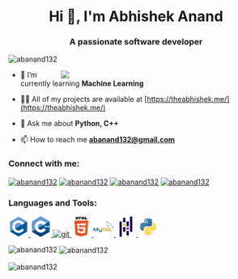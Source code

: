 <h1 align="center">Hi 👋, I'm Abhishek Anand</h1>
<h3 align="center">A passionate software developer</h3>

<p align="left"> <img src="https://komarev.com/ghpvc/?username=abanand132&label=Profile%20views&color=0e75b6&style=flat" alt="abanand132" /> </p>
<!-- <img align="right" alt="Coding" width="300" src="https://cdn.dribbble.com/users/1162077/screenshots/3848914/programmer.gif"> -->
<img align="right" src="https://github.com/Anmol-Baranwal/Cool-GIFs-For-GitHub/assets/74038190/219bcc70-f5dc-466b-9a60-29653d8e8433" width=400>

<!-- I’m currently working on [School Eye](https://github.com/abanand132/School-Eye) -->

- 🌱 I’m currently learning **Machine Learning**

- 👨‍💻 All of my projects are available at [https://theabhishek.me/](https://theabhishek.me/)

- 💬 Ask me about **Python, C++**

- 📫 How to reach me **abanand132@gmail.com**

<h3 align="left">Connect with me:</h3>
<p align="left">
<a href="https://twitter.com/abanand132" target="blank"><img align="center" src="https://raw.githubusercontent.com/rahuldkjain/github-profile-readme-generator/master/src/images/icons/Social/twitter.svg" alt="abanand132" height="30" width="40" /></a>
<a href="https://linkedin.com/in/abanand132" target="blank"><img align="center" src="https://raw.githubusercontent.com/rahuldkjain/github-profile-readme-generator/master/src/images/icons/Social/linked-in-alt.svg" alt="abanand132" height="30" width="40" /></a>
<a href="https://www.hackerrank.com/abanand132" target="blank"><img align="center" src="https://raw.githubusercontent.com/rahuldkjain/github-profile-readme-generator/master/src/images/icons/Social/hackerrank.svg" alt="abanand132" height="30" width="40" /></a>
<a href="https://www.leetcode.com/abanand132" target="blank"><img align="center" src="https://raw.githubusercontent.com/rahuldkjain/github-profile-readme-generator/master/src/images/icons/Social/leet-code.svg" alt="abanand132" height="30" width="40" /></a>
</p>

<h3 align="left">Languages and Tools:</h3>
<p align="left"> <a href="https://www.cprogramming.com/" target="_blank" rel="noreferrer"> <img src="https://raw.githubusercontent.com/devicons/devicon/master/icons/c/c-original.svg" alt="c" width="40" height="40"/> </a> <a href="https://www.w3schools.com/cpp/" target="_blank" rel="noreferrer"> <img src="https://raw.githubusercontent.com/devicons/devicon/master/icons/cplusplus/cplusplus-original.svg" alt="cplusplus" width="40" height="40"/> </a> <a href="https://git-scm.com/" target="_blank" rel="noreferrer"> <img src="https://www.vectorlogo.zone/logos/git-scm/git-scm-icon.svg" alt="git" width="40" height="40"/> </a> <a href="https://www.w3.org/html/" target="_blank" rel="noreferrer"> <img src="https://raw.githubusercontent.com/devicons/devicon/master/icons/html5/html5-original-wordmark.svg" alt="html5" width="40" height="40"/> </a> <a href="https://www.mysql.com/" target="_blank" rel="noreferrer"> <img src="https://raw.githubusercontent.com/devicons/devicon/master/icons/mysql/mysql-original-wordmark.svg" alt="mysql" width="40" height="40"/> </a> <a href="https://pandas.pydata.org/" target="_blank" rel="noreferrer"> <img src="https://raw.githubusercontent.com/devicons/devicon/2ae2a900d2f041da66e950e4d48052658d850630/icons/pandas/pandas-original.svg" alt="pandas" width="40" height="40"/> </a> <a href="https://www.python.org" target="_blank" rel="noreferrer"> <img src="https://raw.githubusercontent.com/devicons/devicon/master/icons/python/python-original.svg" alt="python" width="40" height="40"/> </a> </p>

<p><img align="left" src="https://github-readme-stats.vercel.app/api/top-langs?username=abanand132&show_icons=true&locale=en&layout=compact" alt="abanand132" /></p>

<p>&nbsp;<img align="center" src="https://github-readme-stats.vercel.app/api?username=abanand132&show_icons=true&locale=en" alt="abanand132" /></p>

<p><img align="center" src="https://github-readme-streak-stats.herokuapp.com/?user=abanand132&" alt="abanand132" /></p>


<!---
abanand132/abanand132 is a ✨ special ✨ repository because its `README.md` (this file) appears on your GitHub profile.
You can click the Preview link to take a look at your changes.

Leetcode stats
<span>![abhishek's LeetCode stats](https://leetcode-stats-six.vercel.app/?username=abanand132&theme=dark)</span>
--->
